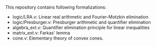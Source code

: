 This repository contains following formalizations:
* logic/LRA.v: Linear real arithmetic and Fourier-Motzkin elimination
* logic/Presburger.v: Presburger arithmetic and quantifier elimination
* algebra\_ext.v: Quantifier elimination principle for linear inequalities
* matrix\_ext.v: Farkas' lemma
* cone.v: Elementary theory of convex cones.
